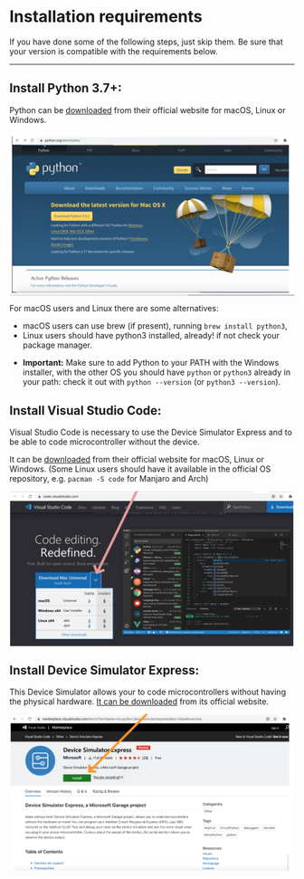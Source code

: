 # Installation requirements

If you have done some of the following steps, just skip them.
Be sure that your version is compatible with the requirements below.

******
## Install Python 3.7+:

Python can be [downloaded](https://python.org/download) from their
official website for macOS, Linux or Windows.

<img  align="middle" width="700px"  src="images/python.png" >

For macOS users and Linux there are some alternatives:
- macOS users can use brew (if present), running `brew install python3`,
- Linux users should have python3 installed, already! if not check
  your package manager.

* **Important:** Make sure to add Python to your PATH with the Windows
  installer, with the other OS you should have `python` or `python3`
  already in your path: check it out with `python --version` 
  (or `python3 --version`).
  
  

## Install Visual Studio Code:

Visual Studio Code is necessary to use the Device Simulator Express
and to be able to code microcontroller without the device.

It can be [downloaded](https://code.visualstudio.com/) from their
official website for macOS, Linux or Windows.
(Some Linux users should have it available in the official OS
repository, e.g. `pacman -S code` for Manjaro and Arch)

<img  align="middle" width="700px"  src="images/visualstudio.png" >

## Install Device Simulator Express:

This Device Simulator allows your to code microcontrollers without
having the physical hardware.
[It can be downloaded](https://marketplace.visualstudio.com/items?itemName=ms-python.devicesimulatorexpress)
from its official website.

<img  align="middle" width="700px"  src="images/device_simulator_express.png" >
